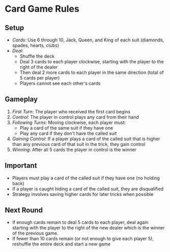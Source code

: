 # Card Game Rules

## Setup

- _Cards_: Use 6 through 10, Jack, Queen, and King of each suit (diamonds, spades, hearts, clubs)
- _Deal_:
  - Shuffle the deck
  - Deal 3 cards to each player clockwise, starting with the player to the right of the dealer
  - Then deal 2 more cards to each player in the same direction (total of 5 cards per player)
  - Players cannot see each other's cards

## Gameplay

1. _First Turn_: The player who received the first card begins
2. _Control_: The player in control plays any card from their hand
3. _Following Turns_: Moving clockwise, each player must:
   - Play a card of the same suit if they have one
   - Play any card if they don't have the called suit
4. _Gaining Control_: If a player plays a card of the called suit that is higher than any previous card of that suit in the trick, they gain control
5. _Winning_: After all 5 cards the player in control is the winner

## Important

- Players must play a card of the called suit if they have one (no holding back)
- If a player is caught hiding a card of the called suit, they are disqualified
- Strategy involves saving higher cards for later tricks when possible

## Next Round

- If enough cards remain to deal 5 cards to each player, deal again starting with the player to the right of the new dealer which is the winner of the previous game.
- If fewer than 10 cards remain (or not enough to give each player 5), reshuffle the entire deck and start a new game
